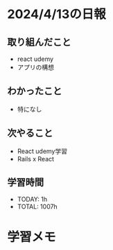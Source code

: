 # 2024/4/13の日報

## 取り組んだこと
- react udemy
- アプリの構想

## わかったこと
- 特になし


## 次やること
- React udemy学習
- Rails x React

## 学習時間
- TODAY: 1h
- TOTAL: 1007h


# 学習メモ
